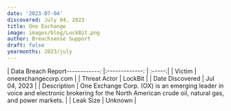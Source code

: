 ```yaml
---
date: '2023-07-04'
discovered: July 04, 2023
title: One Exchange
image: images/blog/LockBit.png
author: Breachsense Support
draft: false
yearmonths: 2023/july
---
```


| Data Breach Report------------:     |:-------------:    | :-----:|
| Victim      | oneexchangecorp.com      | 
| Threat Actor      | LockBit      | 
| Date Discovered      | Jul 04, 2023      | 
| Description      | One Exchange Corp. (OX) is an emerging leader in voice and electronic brokering for the North American crude oil, natural gas, and power markets.      | 
| Leak Size      | Unknown      | 

